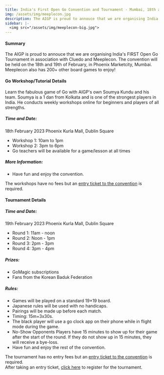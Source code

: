 ```yaml
---
title: India's First Open Go Convention and Tournament - Mumbai, 18th and 19th Feb
img: /assets/img/meeplecon.jpg
description: The AIGP is proud to annouce that we are organising India's FIRST Open Go Convention in association with Cluedo and Meeplecon. The convention includes learning sessions the entire day on 18th February, followed by a tournament for all on the 19th of February.<br><br>Venue - Dublin Square, Phoenix Marketcity, Mumbai
sidebar: |-
  <img src="/assets/img/meeplecon-big.jpg">
---
```

#### Summary
The AIGP is proud to annouce that we are organising India's FIRST Open Go Tournament in association with Cluedo and Meeplecon. The convention will be held on the 18th and 19th of February, in Phoenix Marketcity, Mumbai. Meeplecon also has 200+ other board games to enjoy!

#### Go Workshop/Tutorial Details

Learn the fabulous game of Go with AIGP's own Soumya Kundu and his team. Soumya is a 1 dan from Kolkata and is one of the strongest players in India. He conducts weekly workshops online for beginners and players of all strengths.

##### Time and Date:
18th February 2023
Phoenix Kurla Mall, Dublin Square

* Workshop 1: 10am to 1pm
* Workshop 2: 3pm to 6pm
* Go teachers will be available for a game/lesson at all times

##### More Information:

* Have fun and enjoy the convention.

The workshops have no fees but an [entry ticket to the convention](https://insider.in/meeplecon-indias-first-and-only-boardgaming-convention-feb18-2023/event) is required.

#### Tournament Details

##### Time and Date:

19th February 2023
Phoenix Kurla Mall, Dublin Square

* Round 1: 11am - noon
* Round 2: Noon - 1pm
* Round 3: 2pm - 3pm
* Round 4: 3pm - 4pm

##### Prizes:

* GoMagic subscriptions
* Fans from the Korean Baduk Federation

##### Rules:
* Games will be played on a standard 19×19 board.
* Japanese rules will be used with no handicaps.
* Pairings will be made up before each match.
* Timing: 15m+3x30s.
* The black player will use a go clock app on their phone while in flight mode during the game.
* No-Show Opponents Players have 15 minutes to show up for their game after the start of the round. If they do not show up in 15 minutes, they will receive a bye-loss.
* Have fun and enjoy the rest of the convention.


The tournament has no entry fees but an [entry ticket to the convention](https://insider.in/meeplecon-indias-first-and-only-boardgaming-convention-feb18-2023/event) is required.
<br>
After taking an entry ticket, [click here](https://meeplecon.in/go-tournament/) to register for the tournament.

